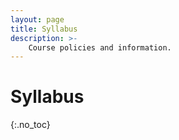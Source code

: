 ```yaml
---
layout: page
title: Syllabus
description: >-
    Course policies and information.
---
```


# Syllabus
{:.no_toc}

<!-- Google Doc version: [Syllabus](**https://docs.google.com/document/d/1ZLlCujkQNmtnSxPpQSdaravZsBLojO14CWjaP1sU-wU/edit?usp=sharing). -->
